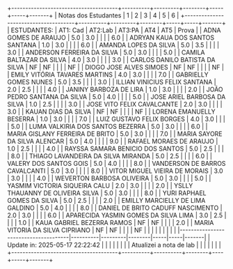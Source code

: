 +--------------------------------------+----------+---------+--------+-----+-----+-------+
| Notas dos Estudantes | 1 | 2 | 3 | 4 | 5 | 6 |
+--------------------------------------+----------+---------+--------+-----+-----+-------+
| ESTUDANTES:                          | AT1: Cad | AT2:Lab | AT3:PA | AT4 | AT5 | Prova |
| ADNA GOMES DE ARAUJO                 | 5.0      | 3.0     |        |     |     | 6.0   |
| ADRYAN KAUA DOS SANTOS SANTANA       | 1.0      | 3.0     |        |     |     | 6.0   |
| AMANDA LOPES DA SILVA                | 5.0      | 3.5     |        |     |     | 3.0   |
| ANDERSON FERREIRA DA SILVA           | 5.0      | 3.0     |        |     |     | 5.0   |
| CAMILA BALTAZAR DA SILVA             | 4.0      | 3.0     |        |     |     | 3.0   |
| CARLOS DANILO BATISTA DA SILVA       | NF       | NF      |        |     |     | NF    |
| DIOGO JOSE ALVES SIMOES              | NF       | NF      |        |     |     | NF    |
| EMILY VITÓRIA TAVARES MARTINS        | 4.0      | 3.0     |        |     |     | 7.0   |
| GABRIELLY GOMES NUNES                | 5.0      | 3.5     |        |     |     | 3.0   |
| ILLIAN VINICIUS FELIX SANTANA        | 2.0      | 2.5     |        |     |     | 4.0   |
| JANINY BARBOZA DE LIRA               | 1.0      | 3.0     |        |     |     | 2.0   |
| JOÃO PEDRO SANTANA DA SILVA          | 5.0      | 4.0     |        |     |     | 5.0   |
| JOSE ARIEL BARBOSA DA SILVA          | 1.0      | 2.5     |        |     |     | 3.0   |
| JOSE VITO FELIX CAVALCANTE           | 2.0      | 3.0     |        |     |     | 3.0   |
| KAUAN DIAS DA SILVA                  | NF       | NF      |        |     |     | NF    |
| LORENA EMANUELLY BESERRA             | 1.0      | 3.0     |        |     |     | 7.0   |
| LUIZ GUSTAVO FELIX BORGES            | 4.0      | 3.0     |        |     |     | 5.0   |
| LUMA VALKIRIA DOS SANTOS BEZERRA     | 5.0      | 3.0     |        |     |     | 6.0   |
| MARIA GISLANY FERREIRA DE BRITO      | 5.0      | 3.0     |        |     |     | 7.0   |
| MARIA SAYORE DA SILVA ALENCAR        | 5.0      | 4.0     |        |     |     | 9.0   |
| RAFAEL MORAES DE ARAUJO              | 1.0      | 2.5     |        |     |     | 4.0   |
| RAYSSA SAMARA BENICIO DOS SANTOS     | 5.0      | 2.5     |        |     |     | 8.0   |
| THIAGO LAVANDEIRA DA SILVA MIRANDA   | 5.0      | 2.5     |        |     |     | 6.0   |
| VALERY DOS SANTOS GOIS               | 5.0      | 4.0     |        |     |     | 8.0   |
| VANDERSON DE BARROS CAVALCANTI       | 5.0      | 3.0     |        |     |     | 8.0   |
| VITOR MIGUEL VIEIRA DE MORAIS        | 3.0      | 3.0     |        |     |     | 4.0   |
| WEVERTON BARBOSA OLIVEIRA            | 5.0      | 3.0     |        |     |     | 5.0   |
| YASMIM VICTORIA SIQUEIRA CALU        | 2.0      | 3.0     |        |     |     | 2.0   |
| YSLLY THAUANNY DE OLIVEIRA SILVA     | 5.0      | 3.0     |        |     |     | 8.0   |
| YURI RAPHAEL GOMES DA SILVA          | 5.0      | 2.5     |        |     |     | 2.0   |
| EMILLY MARCIELLY DE LIMA GALDINO     | 5.0      | 4.0     |        |     |     | 8.0   |
| DANIEL DE BRITO CADUFF NASCIMENTO    | 2.0      | 3.0     |        |     |     | 6.0   |
| APARECIDA YASMIN GOMES DA SILVA LIMA | 3.0      | 2.5     |        |     |     | 1.0   |
| KAUA GABRIEL BEZERRA RAMOS           | NF       | NF      |        |     |     | 2.0   |
| MARIA VITORIA DA SILVA CIPRIANO      | NF       | NF      |        |     |     | NF    |
|                                      |          |         |        |     |     |       |
|--------------------------------------|----------|---------|--------|-----|-----|-------|
| Update in: 2025-05-17 22:22:42       |          |         |        |     |     |       |
| Atualizei a nota de lab              |          |         |        |     |     |       |
+--------------------------------------+----------+----------+--------+----+-----+-------+
